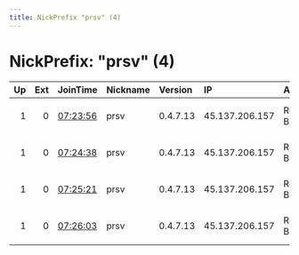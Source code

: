 ```yaml
---
title: NickPrefix "prsv" (4)
---
```


# NickPrefix: "prsv" (4)

|   Up |   Ext | JoinTime                                                                                              | Nickname   | Version   | IP             | AS               | CC   |   ORp |   Dirp | OS    | Contact                            |   eFamMembers |
|-----:|------:|:------------------------------------------------------------------------------------------------------|:-----------|:----------|:---------------|:-----------------|:-----|------:|-------:|:------|:-----------------------------------|--------------:|
|    1 |     0 | [07:23:56](https://nusenu.github.io/OrNetStats/w/relay/41AA06887D8072CE48194A90A04F7809719B6FF7.html) | prsv       | 0.4.7.13  | 45.137.206.157 | RoyaleHosting BV | nl   |  9000 |      0 | Linux | email:admin prsv.ch url:https://pr |            73 |
|    1 |     0 | [07:24:38](https://nusenu.github.io/OrNetStats/w/relay/F9005FE8D80A511142B913F0802B057EF184E3CC.html) | prsv       | 0.4.7.13  | 45.137.206.157 | RoyaleHosting BV | nl   |  9100 |      0 | Linux | email:admin prsv.ch url:https://pr |            73 |
|    1 |     0 | [07:25:21](https://nusenu.github.io/OrNetStats/w/relay/31BFBEEA950AC3CD09F2DB2D4BEB4F4CA771FBCE.html) | prsv       | 0.4.7.13  | 45.137.206.157 | RoyaleHosting BV | nl   |  9200 |      0 | Linux | email:admin prsv.ch url:https://pr |            73 |
|    1 |     0 | [07:26:03](https://nusenu.github.io/OrNetStats/w/relay/038FAF8F7AF9DF6FF21DB5867E4F8662340DA83C.html) | prsv       | 0.4.7.13  | 45.137.206.157 | RoyaleHosting BV | nl   |  9300 |      0 | Linux | email:admin prsv.ch url:https://pr |            73 |
